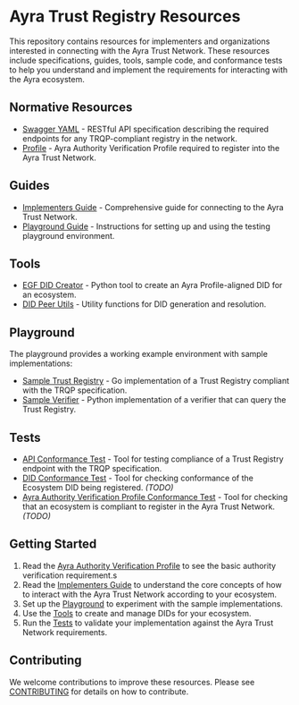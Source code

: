 # Ayra Trust Registry Resources

This repository contains resources for implementers and organizations interested in connecting with the Ayra Trust Network. These resources include specifications, guides, tools, sample code, and conformance tests to help you understand and implement the requirements for interacting with the Ayra ecosystem.

## Normative Resources

* [Swagger YAML](./swagger.yaml) - RESTful API specification describing the required endpoints for any TRQP-compliant registry in the network.
* [Profile](./profile.md) - Ayra Authority Verification Profile required to register into the Ayra Trust Network.

## Guides

* [Implementers Guide](./guides/implementers_guide.md) - Comprehensive guide for connecting to the Ayra Trust Network.
* [Playground Guide](./playground/playground.md) - Instructions for setting up and using the testing playground environment.

## Tools

* [EGF DID Creator](./tools/did_creator_ui.py) - Python tool to create an Ayra Profile-aligned DID for an ecosystem.
* [DID Peer Utils](./tools/did_peer_utils.py) - Utility functions for DID generation and resolution.

## Playground

The playground provides a working example environment with sample implementations:

* [Sample Trust Registry](./playground/trust-registry/) - Go implementation of a Trust Registry compliant with the TRQP specification.
* [Sample Verifier](./playground/verifier/) - Python implementation of a verifier that can query the Trust Registry.

## Tests

* [API Conformance Test](./tests/api_conformance_test.py) - Tool for testing compliance of a Trust Registry endpoint with the TRQP specification.
* [DID Conformance Test](./tests/did_conformance_test.py) - Tool for checking conformance of the Ecosystem DID being registered. *(TODO)*
* [Ayra Authority Verification Profile Conformance Test](./tests/authority_profile_test.py) - Tool for checking that an ecosystem is compliant to register in the Ayra Trust Network. *(TODO)*

## Getting Started

1. Read the [Ayra Authority Verification Profile](https://ayraforum.github.io/ayra-trust-registry-resources/) to see the basic authority verification requirement.s 
2. Read the [Implementers Guide](./guides/implementers_guide.md) to understand the core concepts of how to interact with the Ayra Trust Network according to your ecosystem. 
3. Set up the [Playground](./playground/playground.md) to experiment with the sample implementations.
4. Use the [Tools](./tools/) to create and manage DIDs for your ecosystem.
5. Run the [Tests](./tests/) to validate your implementation against the Ayra Trust Network requirements.

## Contributing

We welcome contributions to improve these resources. Please see [CONTRIBUTING](./CONTRIBUTING) for details on how to contribute.

